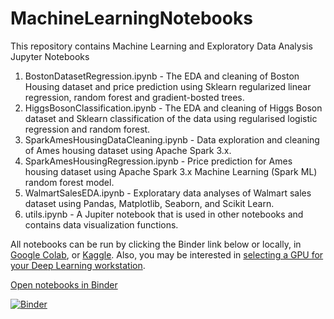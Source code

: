 # MachineLearningNotebooks

This repository contains Machine Learning and Exploratory Data Analysis Jupyter Notebooks

1. BostonDatasetRegression.ipynb - The EDA and cleaning of Boston Housing dataset
and price prediction using Sklearn regularized linear regression, random forest
and gradient-bosted trees.
1. HiggsBosonClassification.ipynb - The EDA and cleaning of Higgs Boson dataset
and Sklearn classification of the data using regularised logistic regression and
random forest.
1. SparkAmesHousingDataCleaning.ipynb - Data exploration and cleaning of Ames housing
dataset using Apache Spark 3.x.
1. SparkAmesHousingRegression.ipynb - Price prediction for Ames housing dataset using Apache Spark 3.x Machine Learning (Spark ML) random forest model.
1. WalmartSalesEDA.ipynb - Exploratary data analyses of Walmart sales dataset using
Pandas, Matplotlib, Seaborn, and Scikit Learn.
1. utils.ipynb - A Jupiter notebook that is used in other notebooks and contains
data visualization functions.

All notebooks can be run by clicking the Binder link below or locally, in [Google Colab](https://colab.research.google.com/), or [Kaggle](https://www.kaggle.com/). Also, you may be interested in [selecting a GPU for your Deep Learning workstation](https://www.bestgpusforai.com/).

[Open notebooks in Binder](https://mybinder.org/v2/gh/javaeeeee/MachineLearningNotebooks/HEAD)


[![Binder](https://mybinder.org/badge_logo.svg)](https://mybinder.org/v2/gh/javaeeeee/MachineLearningNotebooks/HEAD)